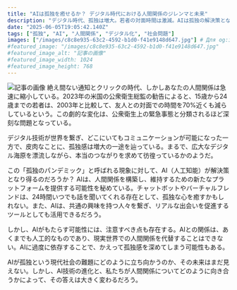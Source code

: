 ```yaml
---
title: "AIは孤独を癒せるか？ デジタル時代における人間関係のジレンマと未来"
description: "デジタル時代、孤独は増大。若者の対面時間は激減。AIは孤独の解決策となるか？チャットボットや出会いツールとしての可能性と、依存によるリスクを探る。"
date: "2025-06-05T19:05:42.140Z"
tags: ["孤独", "AI", "人間関係", "デジタル化", "社会問題"]
images: ["/images/c8c8e935-63c2-4592-b1d0-f41e9148d647.jpg"] # Для og:image
#featured_image: "/images/c8c8e935-63c2-4592-b1d0-f41e9148d647.jpg"
#featured_image_alt: "記事の画像"
#featured_image_width: 1024
#featured_image_height: 768
---
```

![記事の画像](/images/c8c8e935-63c2-4592-b1d0-f41e9148d647.jpg)
絶え間ない通知とクリックの時代、しかしあなたの人間関係は急速に縮小している。2023年の米国の公衆衛生総監の勧告によると、15歳から24歳までの若者は、2003年と比較して、友人との対面での時間を70%近くも減らしているという。この劇的な変化は、公衆衛生上の緊急事態と分類されるほど深刻な問題となっている。

デジタル技術が世界を繋ぎ、どこにいてもコミュニケーションが可能になった一方で、皮肉なことに、孤独感は増大の一途を辿っている。まるで、広大なデジタル海原を漂流しながら、本当のつながりを求めて彷徨っているかのようだ。

この「孤独のパンデミック」と呼ばれる現象に対して、AI（人工知能）が解決策となり得るのだろうか？ AIは、人間関係を構築し、維持するための新たなプラットフォームを提供する可能性を秘めている。チャットボットやバーチャルフレンドは、24時間いつでも話を聞いてくれる存在として、孤独な心を癒すかもしれない。また、AIは、共通の興味を持つ人々を繋ぎ、リアルな出会いを促進するツールとしても活用できるだろう。

しかし、AIがもたらす可能性には、注意すべき点も存在する。AIとの関係は、あくまでも人工的なものであり、現実世界での人間関係を代替することはできない。AIに過度に依存することで、かえって孤独感を深めてしまう可能性もある。

AIが孤独という現代社会の難題にどのように立ち向かうのか、その未来はまだ見えない。しかし、AI技術の進化と、私たちが人間関係についてどのように向き合うかによって、その答えは大きく変わるだろう。
